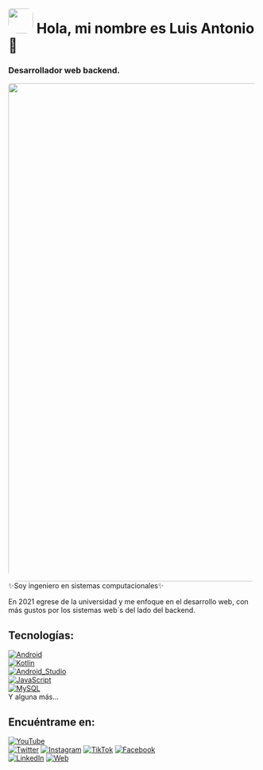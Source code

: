 # <img src="https://avatars.githubusercontent.com/u/146895078?s=96&v=4" width="50px" style="border-radius:5px 10px 15px 20px;"> Hola, mi nombre es Luis Antonio 👋
### Desarrollador web backend.

<img src="https://luis.logicbots.com.mx/img_renders/jss.PNG" width="1000px" style="border-radius:5px 10px 15px 20px;">
✨Soy ingeniero en sistemas computacionales✨

En 2021 egrese de la universidad y me enfoque en el desarrollo web, con más gustos por los sistemas web´s del lado del backend.

## Tecnologías:
[![Android](https://img.shields.io/badge/Android-3DDC84?style=for-the-badge&logo=android&logoColor=white&labelColor=101010)]()
</br>
[![Kotlin](https://img.shields.io/badge/Kotlin-0095D5?style=for-the-badge&logo=kotlin&logoColor=white&labelColor=101010)]()
</br>
[![Android_Studio](https://img.shields.io/badge/Android_Studio-3DDC84?style=for-the-badge&logo=android-studio&logoColor=white&labelColor=101010)]()
</br>
[![JavaScript](https://img.shields.io/badge/JavaScript-F7DF1E?style=for-the-badge&logo=javascript&logoColor=white&labelColor=101010)]()
</br>
[![MySQL](https://img.shields.io/badge/MySQL-4479A1?style=for-the-badge&logo=mysql&logoColor=white&labelColor=101010)]()
</br>
Y alguna más...

## Encuéntrame en:

[![YouTube](https://img.shields.io/badge/YouTube-Antonio_Serrano_Developer-FF0000?style=for-the-badge&logo=youtube&logoColor=white&labelColor=101010)](https://www.youtube.com/@AntonioSerranoDeveloper)
</br>
[![Twitter](https://img.shields.io/badge/Twitter-@Luis_Antonio_Serrano-1DA1F2?style=for-the-badge&logo=twitter&logoColor=white&labelColor=101010)](https://twitter.com/)
[![Instagram](https://img.shields.io/badge/Instagram-Luis_Antonio_Serrano-E4405F?style=for-the-badge&logo=instagram&logoColor=white&labelColor=101010)](https://instagram.com/)
[![TikTok](https://img.shields.io/badge/TikTok-@Luis_Antonio_Serrano-69C9D0?style=for-the-badge&logo=tiktok&logoColor=white&labelColor=101010)](https://tiktok.com/)
[![Facebook](https://img.shields.io/badge/Facebook-Luis_Antonio_Serrano-1877F2?style=for-the-badge&logo=facebook&logoColor=white&labelColor=101010)](https://www.facebook.com/profile.php?id=100069476642385)
</br>
[![LinkedIn](https://img.shields.io/badge/Luis_Antonio_Serrano-0077B5?style=for-the-badge&logo=linkedin&logoColor=white&labelColor=101010)](https://www.linkedin.com/in/)
[![Web](https://img.shields.io/badge/Luis_Antonio_Serrano-14a1f0?style=for-the-badge&logo=dev.to&logoColor=white&labelColor=101010)](https://luis.logicbots.com.mx/)



<!--
**antonio130500/antonio130500** is a ✨ _special_ ✨ repository because its `README.md` (this file) appears on your GitHub profile.

Here are some ideas to get you started:

- 🔭 I’m currently working on ...
- 🌱 I’m currently learning ...
- 👯 I’m looking to collaborate on ...
- 🤔 I’m looking for help with ...
- 💬 Ask me about ...
- 📫 How to reach me: ...
- 😄 Pronouns: ...
- ⚡ Fun fact: ...
-->
